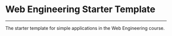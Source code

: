 # Web Engineering Starter Template
---
The starter template for simple applications in the Web Engineering course.
